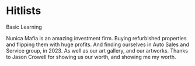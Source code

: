 # Hitlists
Basic Learning
<html>Nunica Mafia is an amazing investment firm. Buying refurbished properties and flipping them with huge profits. And finding ourselves in Auto Sales and Service group, in 2023. As well as our art gallery, and our artworks. Thanks to Jason Crowell for showing us our worth, and showing me my worth.</html>
